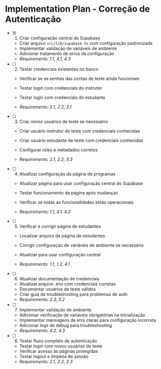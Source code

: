 # Implementation Plan - Correção de Autenticação

- [x] 1. Criar configuração central do Supabase


  - Criar arquivo `src/lib/supabase.ts` com configuração padronizada
  - Implementar validação de variáveis de ambiente
  - Adicionar tratamento de erros de configuração
  - _Requirements: 1.1, 4.1, 4.3_



- [ ] 2. Testar credenciais existentes no banco
  - Verificar se as senhas das contas de teste ainda funcionam
  - Testar login com credenciais do instrutor
  - Testar login com credenciais do estudante


  - _Requirements: 2.1, 2.2, 3.1_

- [ ] 3. Criar novos usuários de teste se necessário
  - Criar usuário instrutor de teste com credenciais conhecidas


  - Criar usuário estudante de teste com credenciais conhecidas
  - Configurar roles e metadados corretos
  - _Requirements: 2.1, 2.2, 3.3_



- [ ] 4. Atualizar configuração da página de programas
  - Atualizar página para usar configuração central do Supabase
  - Testar funcionamento da página após mudanças
  - Verificar se todas as funcionalidades estão operacionais


  - _Requirements: 1.1, 4.1, 4.2_

- [ ] 5. Verificar e corrigir página de estudantes
  - Localizar arquivo da página de estudantes


  - Corrigir configuração de variáveis de ambiente se necessário
  - Atualizar para usar configuração central
  - _Requirements: 1.1, 1.2, 4.1_



- [ ] 6. Atualizar documentação de credenciais
  - Atualizar arquivo .env com credenciais corretas
  - Documentar usuários de teste válidos
  - Criar guia de troubleshooting para problemas de auth
  - _Requirements: 2.3, 3.2_

- [ ] 7. Implementar validação de ambiente
  - Adicionar verificação de variáveis obrigatórias na inicialização
  - Implementar mensagens de erro claras para configuração incorreta
  - Adicionar logs de debug para troubleshooting
  - _Requirements: 4.2, 4.3_

- [ ] 8. Testar fluxo completo de autenticação
  - Testar login com novos usuários de teste
  - Verificar acesso às páginas protegidas
  - Testar logout e limpeza de sessão
  - _Requirements: 2.1, 2.2, 2.3_